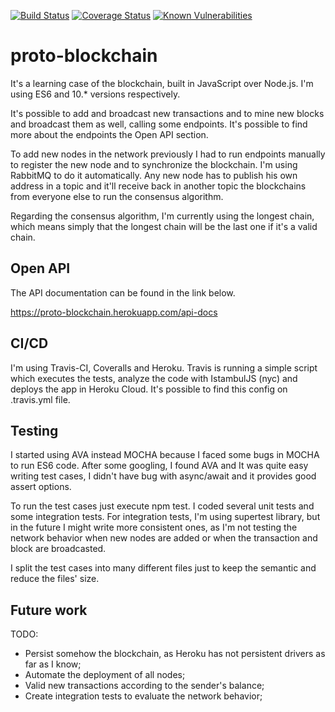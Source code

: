 [![Build Status](https://travis-ci.org/brunopacheco1/proto-blockchain.svg?branch=master)](https://travis-ci.org/brunopacheco1/proto-blockchain) [![Coverage Status](https://coveralls.io/repos/github/brunopacheco1/proto-blockchain/badge.svg?branch=master)](https://coveralls.io/github/brunopacheco1/proto-blockchain?branch=master) [![Known Vulnerabilities](https://snyk.io/test/github/brunopacheco1/proto-blockchain/badge.svg?targetFile=package.json)](https://snyk.io/test/github/brunopacheco1/proto-blockchain?targetFile=package.json)

# proto-blockchain

It's a learning case of the blockchain, built in JavaScript over Node.js. I'm using ES6 and 10.* versions respectively.

It's possible to add and broadcast new transactions and to mine new blocks and broadcast them as well, calling some endpoints. It's possible to find more about the endpoints the Open API section.

To add new nodes in the network previously I had to run endpoints manually to register the new node and to synchronize the blockchain. I'm using RabbitMQ to do it automatically. Any new node has to publish his own address in a topic and it'll receive back in another topic the blockchains from everyone else to run the consensus algorithm.

Regarding the consensus algorithm, I'm currently using the longest chain, which means simply that the longest chain will be the last one if it's a valid chain.

## Open API

The API documentation can be found in the link below.

https://proto-blockchain.herokuapp.com/api-docs

## CI/CD

I'm using Travis-CI, Coveralls and Heroku. Travis is running a simple script which executes the tests, analyze the code with IstambulJS (nyc) and deploys the app in Heroku Cloud. It's possible to find this config on .travis.yml file.

## Testing

I started using AVA instead MOCHA because I faced some bugs in MOCHA to run ES6 code. After some googling, I found AVA and It was quite easy writing test cases, I didn't have bug with async/await and it provides good assert options.

To run the test cases just execute npm test. I coded several unit tests and some integration tests. For integration tests, I'm using supertest library, but in the future I might write more consistent ones, as I'm not testing the network behavior when new nodes are added or when the transaction and block are broadcasted.

I split the test cases into many different files just to keep the semantic and reduce the files' size.

## Future work

TODO:
- Persist somehow the blockchain, as Heroku has not persistent drivers as far as I know;
- Automate the deployment of all nodes;
- Valid new transactions according to the sender's balance;
- Create integration tests to evaluate the network behavior;
